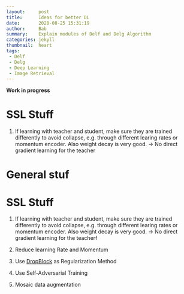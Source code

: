```yaml
---
layout:     post
title:      Ideas for better DL
date:       2020-08-25 15:31:19
author:     Bab
summary:    Explain modules of Delf and Delg Algorithm
categories: jekyll
thumbnail:  heart
tags:
 - Delf
 - Delg
 - Deep Learning
 - Image Retrieval
---
```


**Work in progress**

# SSL Stuff

1. If learning with teacher and student, make sure they are trained differently to avoid collapse,
e.g. through different learing rates or momentum encoder. Also weight decay is very good.
-> No direct gradient learning for the teacher

# General stuf
# SSL Stuff

1. If learning with teacher and student, make sure they are trained differently to avoid collapse,
e.g. through different learing rates or momentum encoder. Also weight decay is very good.
-> No direct gradient learning for the teacherf

1. Reduce learning Rate and Momentum


2. Use [DropBlock](https://arxiv.org/pdf/1810.12890.pdf) as Regularization Method 

3. Use Self-Adversarial Training

4. Mosaic data augmentation
